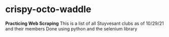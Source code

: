 # crispy-octo-waddle

**Practicing Web Scraping**
This is a list of all Stuyvesant clubs as of 10/29/21 and their members
Done using python and the selenium library
